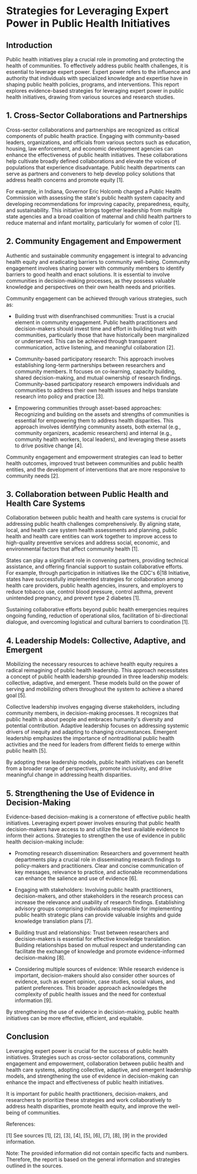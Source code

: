 # Strategies for Leveraging Expert Power in Public Health Initiatives

## Introduction

Public health initiatives play a crucial role in promoting and protecting the health of communities. To effectively address public health challenges, it is essential to leverage expert power. Expert power refers to the influence and authority that individuals with specialized knowledge and expertise have in shaping public health policies, programs, and interventions. This report explores evidence-based strategies for leveraging expert power in public health initiatives, drawing from various sources and research studies.

## 1. Cross-Sector Collaborations and Partnerships

Cross-sector collaborations and partnerships are recognized as critical components of public health practice. Engaging with community-based leaders, organizations, and officials from various sectors such as education, housing, law enforcement, and economic development agencies can enhance the effectiveness of public health initiatives. These collaborations help cultivate broadly defined collaborations and elevate the voices of populations that experience disadvantage. Public health departments can serve as partners and conveners to help develop policy solutions that address health concerns and promote equity [1].

For example, in Indiana, Governor Eric Holcomb charged a Public Health Commission with assessing the state's public health system capacity and developing recommendations for improving capacity, preparedness, equity, and sustainability. This initiative brings together leadership from multiple state agencies and a broad coalition of maternal and child health partners to reduce maternal and infant mortality, particularly for women of color [1].

## 2. Community Engagement and Empowerment

Authentic and sustainable community engagement is integral to advancing health equity and eradicating barriers to community well-being. Community engagement involves sharing power with community members to identify barriers to good health and enact solutions. It is essential to involve communities in decision-making processes, as they possess valuable knowledge and perspectives on their own health needs and priorities.

Community engagement can be achieved through various strategies, such as:

- Building trust with disenfranchised communities: Trust is a crucial element in community engagement. Public health practitioners and decision-makers should invest time and effort in building trust with communities, particularly those that have historically been marginalized or underserved. This can be achieved through transparent communication, active listening, and meaningful collaboration [2].

- Community-based participatory research: This approach involves establishing long-term partnerships between researchers and community members. It focuses on co-learning, capacity building, shared decision-making, and mutual ownership of research findings. Community-based participatory research empowers individuals and communities to address their own health issues and helps translate research into policy and practice [3].

- Empowering communities through asset-based approaches: Recognizing and building on the assets and strengths of communities is essential for empowering them to address health disparities. This approach involves identifying community assets, both external (e.g., community organizers, academic researchers) and internal (e.g., community health workers, local leaders), and leveraging these assets to drive positive change [4].

Community engagement and empowerment strategies can lead to better health outcomes, improved trust between communities and public health entities, and the development of interventions that are more responsive to community needs [2].

## 3. Collaboration between Public Health and Health Care Systems

Collaboration between public health and health care systems is crucial for addressing public health challenges comprehensively. By aligning state, local, and health care system health assessments and planning, public health and health care entities can work together to improve access to high-quality preventive services and address social, economic, and environmental factors that affect community health [1].

States can play a significant role in convening partners, providing technical assistance, and offering financial support to sustain collaborative efforts. For example, through participation in initiatives like the CDC's 6|18 Initiative, states have successfully implemented strategies for collaboration among health care providers, public health agencies, insurers, and employers to reduce tobacco use, control blood pressure, control asthma, prevent unintended pregnancy, and prevent type 2 diabetes [1].

Sustaining collaborative efforts beyond public health emergencies requires ongoing funding, reduction of operational silos, facilitation of bi-directional dialogue, and overcoming logistical and cultural barriers to coordination [1].

## 4. Leadership Models: Collective, Adaptive, and Emergent

Mobilizing the necessary resources to achieve health equity requires a radical reimagining of public health leadership. This approach necessitates a concept of public health leadership grounded in three leadership models: collective, adaptive, and emergent. These models build on the power of serving and mobilizing others throughout the system to achieve a shared goal [5].

Collective leadership involves engaging diverse stakeholders, including community members, in decision-making processes. It recognizes that public health is about people and embraces humanity's diversity and potential contribution. Adaptive leadership focuses on addressing systemic drivers of inequity and adapting to changing circumstances. Emergent leadership emphasizes the importance of nontraditional public health activities and the need for leaders from different fields to emerge within public health [5].

By adopting these leadership models, public health initiatives can benefit from a broader range of perspectives, promote inclusivity, and drive meaningful change in addressing health disparities.

## 5. Strengthening the Use of Evidence in Decision-Making

Evidence-based decision-making is a cornerstone of effective public health initiatives. Leveraging expert power involves ensuring that public health decision-makers have access to and utilize the best available evidence to inform their actions. Strategies to strengthen the use of evidence in public health decision-making include:

- Promoting research dissemination: Researchers and government health departments play a crucial role in disseminating research findings to policy-makers and practitioners. Clear and concise communication of key messages, relevance to practice, and actionable recommendations can enhance the salience and use of evidence [6].

- Engaging with stakeholders: Involving public health practitioners, decision-makers, and other stakeholders in the research process can increase the relevance and usability of research findings. Establishing advisory groups comprising individuals responsible for implementing public health strategic plans can provide valuable insights and guide knowledge translation plans [7].

- Building trust and relationships: Trust between researchers and decision-makers is essential for effective knowledge translation. Building relationships based on mutual respect and understanding can facilitate the exchange of knowledge and promote evidence-informed decision-making [8].

- Considering multiple sources of evidence: While research evidence is important, decision-makers should also consider other sources of evidence, such as expert opinion, case studies, social values, and patient preferences. This broader approach acknowledges the complexity of public health issues and the need for contextual information [9].

By strengthening the use of evidence in decision-making, public health initiatives can be more effective, efficient, and equitable.

## Conclusion

Leveraging expert power is crucial for the success of public health initiatives. Strategies such as cross-sector collaborations, community engagement and empowerment, collaboration between public health and health care systems, adopting collective, adaptive, and emergent leadership models, and strengthening the use of evidence in decision-making can enhance the impact and effectiveness of public health initiatives.

It is important for public health practitioners, decision-makers, and researchers to prioritize these strategies and work collaboratively to address health disparities, promote health equity, and improve the well-being of communities.

References:

[1] See sources [1], [2], [3], [4], [5], [6], [7], [8], [9] in the provided information.

Note: The provided information did not contain specific facts and numbers. Therefore, the report is based on the general information and strategies outlined in the sources.